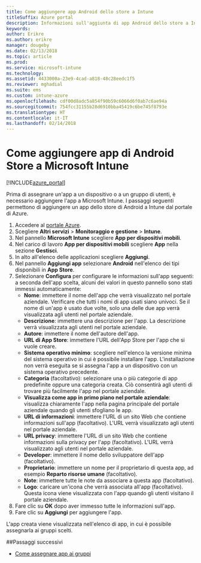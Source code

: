 ```yaml
---
title: Come aggiungere app Android dello store a Intune
titleSuffix: Azure portal
description: Informazioni sull'aggiunta di app Android dello store a Intune."
keywords: 
author: Erikre
ms.author: erikre
manager: dougeby
ms.date: 02/13/2018
ms.topic: article
ms.prod: 
ms.service: microsoft-intune
ms.technology: 
ms.assetid: 4433000a-23e9-4cad-a818-48c28eedc1f5
ms.reviewer: mghadial
ms.suite: ems
ms.custom: intune-azure
ms.openlocfilehash: cdf00d8adc5a854f90b59c6066d6f0ab7c6ae94a
ms.sourcegitcommit: 754fcc31155b28d6910bba45419c6be745f8793e
ms.translationtype: HT
ms.contentlocale: it-IT
ms.lasthandoff: 02/14/2018
---
```

# <a name="how-to-add-android-store-apps-to-microsoft-intune"></a>Come aggiungere app di Android Store a Microsoft Intune

[!INCLUDE[azure_portal](./includes/azure_portal.md)]

Prima di assegnare un'app a un dispositivo o a un gruppo di utenti, è necessario aggiungere l'app a Microsoft Intune. I passaggi seguenti permettono di aggiungere un app dello store di Android a Intune dal portale di Azure.

1. Accedere al [portale Azure](https://portal.azure.com).
2. Scegliere **Altri servizi** > **Monitoraggio e gestione** > **Intune**.
3. Nel pannello **Microsoft Intune** scegliere **App per dispositivi mobili**.
4. Nel carico di lavoro **App per dispositivi mobili** scegliere **App** nella sezione **Gestisci**.
5. In alto all'elenco delle applicazioni scegliere **Aggiungi**.
6. Nel pannello **Aggiungi app** selezionare **Android** nell'elenco dei tipi disponibili in **App Store**.
7. Selezionare **Configura** per configurare le informazioni sull'app seguenti: a seconda dell'app scelta, alcuni dei valori in questo pannello sono stati immessi automaticamente:
    - **Nome**: immettere il nome dell'app che verrà visualizzato nel portale aziendale. Verificare che tutti i nomi di app usati siano univoci. Se il nome di un'app è usato due volte, solo una delle due app verrà visualizzata agli utenti nel portale aziendale.
    - **Descrizione**: immettere una descrizione per l'app. La descrizione verrà visualizzata agli utenti nel portale aziendale.
    - **Autore**: immettere il nome dell'autore dell'app.
    - **URL di App Store**: immettere l'URL dell'App Store per l'app che si vuole creare.
    - **Sistema operativo minimo**: scegliere nell'elenco la versione minima del sistema operativo in cui è possibile installare l'app. L'installazione non verrà eseguita se si assegna l'app a un dispositivo con un sistema operativo precedente.
    - **Categoria** (facoltativo): selezionare una o più categorie di app predefinite oppure una categoria creata. Ciò consentirà agli utenti di trovare più facilmente l'app nel portale aziendale.
    - **Visualizza come app in primo piano nel portale aziendale**: visualizza chiaramente l'app nella pagina principale del portale aziendale quando gli utenti sfogliano le app.
    - **URL di informazioni**: immettere l'URL di un sito Web che contiene informazioni sull'app (facoltativo). L'URL verrà visualizzato agli utenti nel portale aziendale.
    - **URL privacy**: immettere l'URL di un sito Web che contiene informazioni sulla privacy per l'app (facoltativo). L'URL verrà visualizzato agli utenti nel portale aziendale.
    - **Developer**: immettere il nome dello sviluppatore dell'app (facoltativo).
    - **Proprietario**: immettere un nome per il proprietario di questa app, ad esempio **Reparto risorse umane** (facoltativo).
    - **Note**: immettere tutte le note da associare a questa app (facoltativo).
    - **Logo**: caricare un'icona che verrà associata all'app (facoltativo). Questa icona viene visualizzata con l'app quando gli utenti visitano il portale aziendale.
8. Fare clic su **OK** dopo aver immesso tutte le informazioni sull'app.
9. Fare clic su **Aggiungi** per aggiungere l'app.

L'app creata viene visualizzata nell'elenco di app, in cui è possibile assegnarla ai gruppi scelti. 

##<a name="next-steps"></a>Passaggi successivi

- [Come assegnare app ai gruppi](apps-deploy.md)